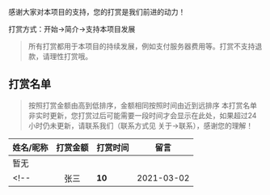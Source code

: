 感谢大家对本项目的支持，您的打赏是我们前进的动力！

打赏方式：开始->简介->支持本项目发展

> 所有打赏都用于本项目的持续发展，例如支付服务器费用等。打赏不支持退款，请理性打赏哦。

## 打赏名单

> 按照打赏金额由高到低排序，金额相同按照时间由近到远排序
> 本打赏名单非实时更新，您打赏过后可能需要一段时间才会显示在此处，如果超过24小时仍未更新，请联系我们（联系方式见 关于->联系），感谢您的理解！


| 姓名/昵称 | 打赏金额 | 打赏时间 | 留言 |
|-------|:-----:|------|----|
| 暂无 |  |  |  |
<!-- | 张三 | **10** | 2021-03-02 | 希望 | -->
